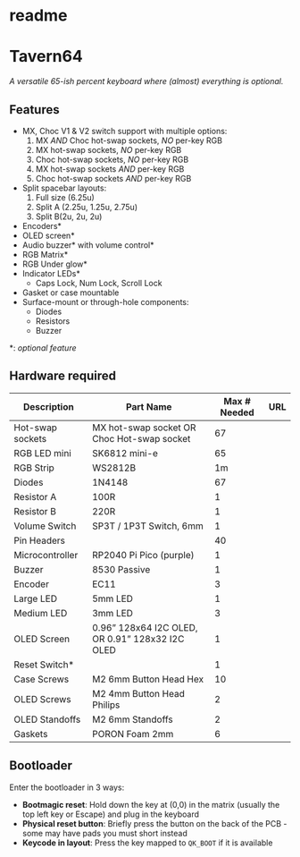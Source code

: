 # readme

# Tavern64

*A versatile 65-ish percent keyboard where (almost) everything is optional.*

## Features

- MX, Choc V1 & V2 switch support with multiple options:
    1. MX *AND* Choc hot-swap sockets, *NO* per-key RGB
    2. MX hot-swap sockets, *NO* per-key RGB
    3. Choc hot-swap sockets, *NO* per-key RGB
    4. MX hot-swap sockets *AND* per-key RGB
    5. Choc hot-swap sockets *AND* per-key RGB
- Split spacebar layouts:
    1. Full size (6.25u)
    2. Split A (2.25u, 1.25u, 2.75u)
    3. Split B(2u, 2u, 2u)
- Encoders*
- OLED screen*
- Audio buzzer* with volume control*
- RGB Matrix*
- RGB Under glow*
- Indicator LEDs*
    - Caps Lock, Num Lock, Scroll Lock
- Gasket or case mountable
- Surface-mount or through-hole components:
    - Diodes
    - Resistors
    - Buzzer

*: *optional feature*

## Hardware required

| Description | Part Name | Max # Needed | URL |
| --- | --- | --- | --- |
| Hot-swap sockets | MX hot-swap socket OR Choc Hot-swap socket | 67 |  |
| RGB LED mini | SK6812 mini-e | 65 |  |
| RGB Strip | WS2812B | 1m |  |
| Diodes | 1N4148 | 67 |  |
| Resistor A | 100R | 1 |  |
| Resistor B | 220R | 1 |  |
| Volume Switch | SP3T / 1P3T Switch, 6mm | 1 |  |
| Pin Headers |  | 40 |  |
| Microcontroller | RP2040 Pi Pico (purple) | 1 |  |
| Buzzer | 8530 Passive | 1 |  |
| Encoder | EC11 | 3 |  |
| Large LED | 5mm LED | 1 |  |
| Medium LED | 3mm LED | 3 |  |
| OLED Screen | 0.96” 128x64 I2C OLED, OR 0.91” 128x32 I2C OLED | 1 |  |
| Reset Switch* |  | 1 |  |
| Case Screws | M2 6mm Button Head Hex | 10 |  |
| OLED Screws | M2 4mm Button Head Philips | 2 |  |
| OLED Standoffs | M2 6mm Standoffs | 2 |  |
| Gaskets | PORON Foam 2mm | 6 |  |

## Bootloader

Enter the bootloader in 3 ways:

- **Bootmagic reset**: Hold down the key at (0,0) in the matrix (usually the top left key or Escape) and plug in the keyboard
- **Physical reset button**: Briefly press the button on the back of the PCB - some may have pads you must short instead
- **Keycode in layout**: Press the key mapped to `QK_BOOT` if it is available

